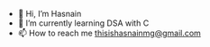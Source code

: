- 👋 Hi, I’m  Hasnain
- 🌱 I’m currently learning DSA with C 
- 📫 How to reach me thisishasnainmg@gmail.com

<!---
iammohasnain/iammohasnain is a ✨ special ✨ repository because its `README.md` (this file) appears on your GitHub profile.
You can click the Preview link to take a look at your changes.
--->

